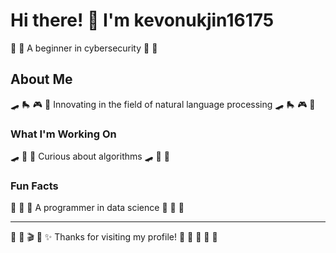 # Hi there! 👋 I'm kevonukjin16175

🥋 🎽 A beginner in cybersecurity 🥋 🎽

## About Me
🛹 🛼 🎮 🥊 Innovating in the field of natural language processing 🛹 🛼 🎮 🥊

### What I'm Working On
🛹 🚣 🏸 Curious about algorithms 🛹 🚣 🏸

### Fun Facts
🏹 🎽 🏑 A programmer in data science 🏹 🎽 🏑

---
🎯 🎰 🎬 🎯 ✨ Thanks for visiting my profile! 🎯 🌺 🎽 🏓 🏒
